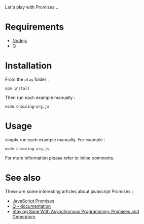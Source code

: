 Let's play with Promises ...

# Requirements

- [Nodejs](https://nodejs.org/en/)
- [Q](https://github.com/kriskowal/q)

# Installation
From the `play` folder :

    npm install

Then run each example manually :

	node chaining-arg.js

# Usage

simply run each example manually. For example :

	node chaining-arg.js

For more information please refer to inline comments.

# See also
These are some interesting articles about javascript Promises :

- [JavaScript Promises](http://www.html5rocks.com/en/tutorials/es6/promises/)
- [Q - documentation](http://documentup.com/kriskowal/q/#resources)
- [Staying Sane With Asynchronous Programming: Promises and Generators](http://colintoh.com/blog/staying-sane-with-asynchronous-programming-promises-and-generators)
